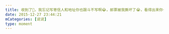 ```yaml
---
title: 收到了😬，我忘记写寄信人和地址你也跟斗不写啊😂，邮票被我撕坏了😭，看得出来你长大了，文笔是还不错，字更不错，只是鄙人见识短，有些字不认得😭，这上面不太好写太多，你上Q又少，以后见面说吧@黄媛媛 @钱杰
date: 2015-12-27 23:44:21
mCategories: [说说]
type: moment
---
```


<div id="pics-20151227234421"></div>

<script src="/lib/moment/pics.js"></script>
<script>
var data = [
    {"link": "2015-12-27_000000.webp", "type": "shuoshuo"},
    {"link": "2015-12-27_000001.webp", "type": "shuoshuo"}
];
picsRender(data, "pics-20151227234421");
</script>
